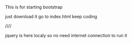 This is for starting bootstrap

just download it
go to index.html
keep coding



////

jquery is here localy so no need internet connection to run it